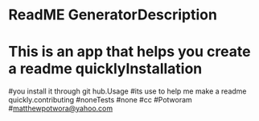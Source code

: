 # ReadME GeneratorDescription
# This is an app that helps you create a readme quicklyInstallation
#you install it through git hub.Usage
#its use to help me make a readme quickly.contributing
#noneTests
#none
#cc
#Potworam
#matthewpotwora@yahoo.com